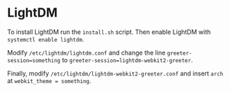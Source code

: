 # LightDM

To install LightDM run the `install.sh` script. Then enable LightDM with `systemctl enable lightdm`.

Modify `/etc/lightdm/lightdm.conf` and change the line `greeter-session=something` to `greeter-session=lightdm-webkit2-greeter`.

Finally, modify `/etc/lightdm/lightdm-webkit2-greeter.conf` and insert `arch` at `webkit_theme = something`.
